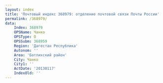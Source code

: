 ```yaml
---
layout: index
title: 'Почтовый индекс 368979: отделение почтовой связи Почты России'
permalink: /368979/
data:
    Index: 368979
    OPSName: Чанко
    OPSType: О
    OPSSubm: 368959
    Region: 'Дагестан Республика'
    Autonom: ''
    Area: 'Ботлихский район'
    City: Чанко
    City1: ''
    ActDate: '20130117'
    IndexOld: ''
---
```


